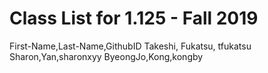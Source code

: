 # Class List for 1.125 - Fall 2019
First-Name,Last-Name,GithubID
Takeshi, Fukatsu, tfukatsu
Sharon,Yan,sharonxyy
ByeongJo,Kong,kongby

